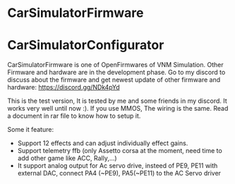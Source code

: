 # CarSimulatorFirmware 
# CarSimulatorConfigurator
CarSimulatorFirmware is one of OpenFirmwares of VNM Simulation. Other Firmware and hardware are in the development phase.
Go to my discord to discuss about the firmware and get newest update of other firmware and hardware: https://discord.gg/NDk4pYd

This is the test version, It is tested by me and some friends in my discord. It works very well until now :). 
If you use MMOS, The wiring is the same. Read a document in rar file to know how to setup it.

Some it feature:

- Support 12 effects and can adjust individually effect gains.
- Support telemetry ffb (only Assetto corsa at the moment, need time to add other game like ACC, Rally,...)
- It support analog output for Ac servo drive, insteed of PE9, PE11 with external DAC, connect PA4 (~PE9), PA5(~PE11) to the AC Servo driver


